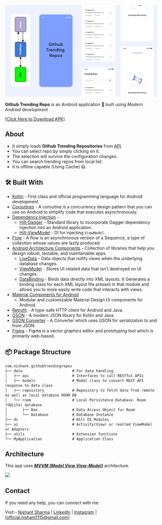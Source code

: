 ![GitHub Cards Preview](art/preview.png)

**Github Trending Repo** is an Android application 📱 built using *Modern Android development*

[[Click Here to Download APK]](https://github.com/nishantsharma1115/Github-Trending-Repos/releases/tag/release/TrendingRepo.apk)

## About

- It simply loads **Github Trending Repositories** from [API](https://docs.github.com/en/rest/reference/search#search-repositories).
- You can select repo by simply clicking on it.
- The selection will survive the configuration changes.
- You can search trending repos from local list.
- It is offline capable (Using Cache) 😃.

## 🛠 Built With

- [Kotlin](https://kotlinlang.org/) - First class and official programming language for Android
  development.
- [Coroutines](https://kotlinlang.org/docs/reference/coroutines-overview.html) - A coroutine is a
  concurrency design pattern that you can use on Android to simplify code that executes
  asynchronously.
- [Dependency Injection](https://developer.android.com/training/dependency-injection) -
    - [Hilt-Dagger](https://dagger.dev/hilt/) - Standard library to incorporate Dagger dependency injection into an Android application.
    - [Hilt-ViewModel](https://developer.android.com/training/dependency-injection/hilt-jetpack) - DI for injecting `ViewModel`.
- [Flow](https://kotlinlang.org/docs/reference/coroutines/flow.html) - A flow is an asynchronous
  version of a Sequence, a type of collection whose values are lazily produced.
- [Android Architecture Components](https://developer.android.com/topic/libraries/architecture) -
  Collection of libraries that help you design robust, testable, and maintainable apps.
    - [LiveData](https://developer.android.com/topic/libraries/architecture/livedata) - Data objects
      that notify views when the underlying database changes.
    - [ViewModel](https://developer.android.com/topic/libraries/architecture/viewmodel) - Stores
      UI-related data that isn't destroyed on UI changes.
    - [DataBinding](https://developer.android.com/topic/libraries/data-binding) - Binds data
      directly into XML layouts. It Generates a binding class for each XML layout file present in
      that module and allows you to more easily write code that interacts with views.
- [Material Components for Android](https://github.com/material-components/material-components-android)
    - Modular and customizable Material Design UI components for Android.
- [Retrofit](https://square.github.io/retrofit/) - A type-safe HTTP client for Android and Java.
- [GSON](https://github.com/google/gson) - A modern JSON library for Kotlin and Java.
- [GSON Converter](https://github.com/square/retrofit/tree/master/retrofit-converters/gson) - A
  Converter which uses GSON for serialization to and from JSON.
- [Figma](https://figma.com/) - Figma is a vector graphics editor and prototyping tool which is
  primarily web-based.

## 📦 Package Structure

 ```
com.nishant.githubtrendingrepos
├── data                       # For data handling
│   ├── api                    # Interfaces to call RESTful APIs
│   ├── models                 # Model class to convert REST API response to data class
│   ├── repository             # Repository to fetch data from remote as well as local database ROOM DB
│   └── room                   # Local Persistence Database. Room (SQLite) database
│       ├── Dao                # Data Access Object for Room
│       └── Database           # Database Instance
├── di                         # Hilt DI Modules
├── ui                         # Activity(View) or realted ViewModel or Adapters
├── utils                      # Extension functions 
└── MyApplication              # Application Class

```

## Architecture

This app uses [***MVVM (Model View
View-Model)***](https://developer.android.com/jetpack/docs/guide#recommended-app-arch) architecture.

![](https://developer.android.com/topic/libraries/architecture/images/final-architecture.png)

## Contact

If you need any help, you can connect with me.

Visit:- [Nishant Sharma](https://nishantsharma1115.github.io)
| [LinkedIn](https://linkedin.com/in/nishantsharma1115)
| [Instagram](https://www.instagram.com/_ni5hant_/) | [official.nishant1115@gmail.com]